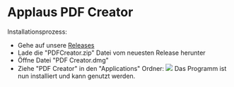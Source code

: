 # Applaus PDF Creator

Installationsprozess:

- Gehe auf unsere [Releases](https://github.com/nordify/applaus_pdf_creator/releases)
- Lade die "PDFCreator.zip" Datei vom neuesten Release herunter
- Öffne Datei "PDF Creator.dmg"
- Ziehe "PDF Creator" in den "Applications" Ordner:
  ![](https://i.imgur.com/q51GF2M.png)
  Das Programm ist nun installiert und kann genutzt werden.
